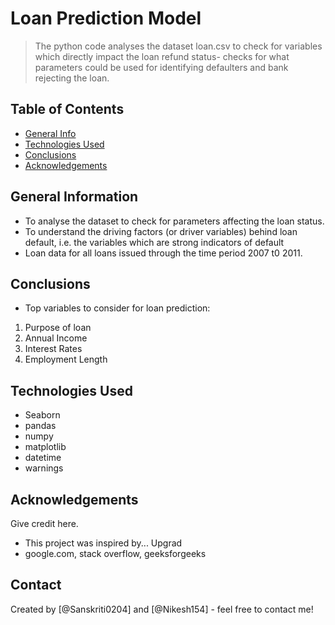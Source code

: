 # Loan Prediction Model
> The python code analyses the dataset loan.csv to check for variables which directly impact the loan refund status- checks for what parameters could be used for identifying defaulters and bank rejecting the loan.

## Table of Contents
* [General Info](#general-information)
* [Technologies Used](#technologies-used)
* [Conclusions](#conclusions)
* [Acknowledgements](#acknowledgements)

<!-- You can include any other section that is pertinent to your problem -->

## General Information
- To analyse the dataset to check for parameters affecting the loan status.
- To understand the driving factors (or driver variables) behind loan default, i.e. the variables which are strong indicators of default
- Loan data for all loans issued through the time period 2007 t0 2011.

<!-- You don't have to answer all the questions - just the ones relevant to your project. -->

## Conclusions

- Top variables to consider for loan prediction:
1. Purpose of loan
2. Annual Income
3. Interest Rates
4. Employment Length

<!-- You don't have to answer all the questions - just the ones relevant to your project. -->


## Technologies Used
- Seaborn
- pandas
- numpy
- matplotlib
- datetime
- warnings

<!-- As the libraries versions keep on changing, it is recommended to mention the version of library used in this project -->

## Acknowledgements
Give credit here.
- This project was inspired by... Upgrad
- google.com, stack overflow, geeksforgeeks


## Contact
Created by [@Sanskriti0204] and [@Nikesh154] - feel free to contact me!


<!-- Optional -->
<!-- ## License -->
<!-- This project is open source and available under the [... License](). -->

<!-- You don't have to include all sections - just the one's relevant to your project -->
